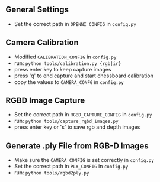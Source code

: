 ## General Settings
- Set the correct path in `OPENNI_CONFIG` in `config.py`


## Camera Calibration
- Modified `CALIBRATION_CONFIG` in `config.py`
- run: `python tools/calibration.py {rgb|ir}`
- press enter key to keep capture images
- press 'q' to end capture and start chessboard calibration
- copy the values to `CAMERA_CONFG` in `config.py`


## RGBD Image Capture
- Set the correct path in `RGBD_CAPTURE_CONFIG` in `config.py`
- run: `python tools/capture_rgbd_images.py`
- press enter key or 's' to save rgb and depth images


## Generate .ply File from RGB-D Images
- Make sure the `CAMERA_CONFIG` is set correctly in `config.py`
- Set the correct path in `PLY_CONFIG` in `config.py`
- run: `python tools/rgbd2ply.py`